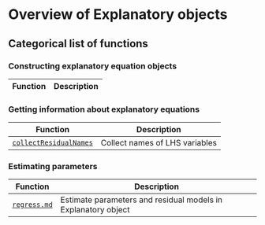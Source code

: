 # Overview of Explanatory objects

## Categorical list of functions 


### Constructing explanatory equation objects 

Function | Description 
---|---


### Getting information about explanatory equations

Function | Description 
---|---
[`collectResidualNames`](collectResidualNames.md)            | Collect names of LHS variables


### Estimating parameters

Function | Description 
---|---
[`regress.md`](regress.md)                                   | Estimate parameters and residual models in Explanatory object



